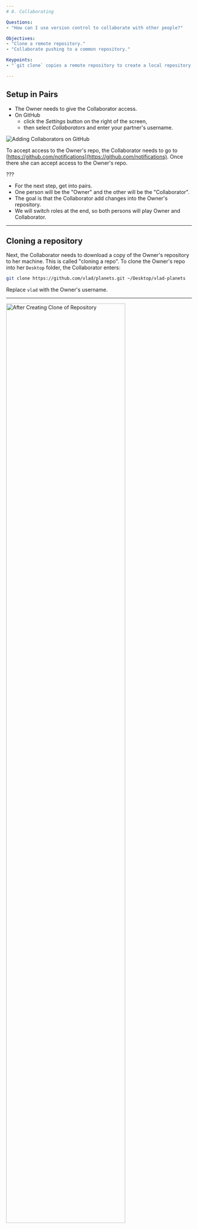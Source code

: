 ```yaml
---
# 8. Collaborating

Questions:
- "How can I use version control to collaborate with other people?"

Objectives:
- "Clone a remote repository."
- "Collaborate pushing to a common repository."

Keypoints:
- "`git clone` copies a remote repository to create a local repository with a remote called `origin` automatically set up."

---
```


## Setup in Pairs

* The Owner needs to give the Collaborator access.
* On GitHub
    * click the _Settings_ button on the right of the screen,
    * then select _Collaborators_  and enter your partner's username.

![Adding Collaborators on GitHub](../fig/github-add-collaborators.png)

To accept access to the Owner's repo, the Collaborator
needs to go to [https://github.com/notifications](https://github.com/notifications).
Once there she can accept access to the Owner's repo.

???

* For the next step, get into pairs.
* One person will be the "Owner" and the other
will be the "Collaborator".
* The goal is that the Collaborator add changes into
the Owner's repository.
* We will switch roles at the end, so both persons will
play Owner and Collaborator.

---

## Cloning a repository

Next, the Collaborator needs to download a copy of the Owner's repository to her
 machine. This is called "cloning a repo". To clone the Owner's repo into
her `Desktop` folder, the Collaborator enters:

```bash
git clone https://github.com/vlad/planets.git ~/Desktop/vlad-planets
```

Replace `vlad` with the Owner's username.

---

<img alt="After Creating Clone of Repository" src="../fig/github-collaboration.svg" style="width: 80%;" />

---

The Collaborator can now make a change in her clone of the Owner's repository,
exactly the same way as we've been doing before:

```bash
cd ~/Desktop/vlad-planets
notepad pluto.txt
cat pluto.txt
```

```
It is so a planet!
```

```bash
git add pluto.txt
git commit -m "Some notes about Pluto"
```

```
 1 file changed, 1 insertion(+)
 create mode 100644 pluto.txt
```

---

Then push the change to the Owner's repository on GitHub:

```bash
git push origin master
```

```
Counting objects: 4, done.
Delta compression using up to 4 threads.
Compressing objects: 100% (2/2), done.
Writing objects: 100% (3/3), 306 bytes, done.
Total 3 (delta 0), reused 0 (delta 0)
To https://github.com/vlad/planets.git
   9272da5..29aba7c  master -master
```

Note that we didn't have to create a remote called `origin`: Git uses this
name by default when we clone a repository.  (This is why `origin` was a
sensible choice earlier when we were setting up remotes by hand.)

---

Take a look to the Owner's repository on its GitHub website now (maybe you need
to refresh your browser.) You should be able to see the new commit made by the
Collaborator.

To download the Collaborator's changes from GitHub, the Owner now enters:

```bash
git pull origin master
```

```
remote: Counting objects: 4, done.
remote: Compressing objects: 100% (2/2), done.
remote: Total 3 (delta 0), reused 3 (delta 0)
Unpacking objects: 100% (3/3), done.
From https://github.com/vlad/planets
 * branch            master     -FETCH_HEAD
Updating 9272da5..29aba7c
Fast-forward
 pluto.txt | 1 +
 1 file changed, 1 insertion(+)
 create mode 100644 pluto.txt
```

Now the three repositories (Owner's local, Collaborator's local, and Owner's on
GitHub) are back in sync.

---

## A Basic Collaborative Workflow

In practice, it is good to be sure that you have an updated version of the
repository you are collaborating on, so you should `git pull` before making
our changes. The basic collaborative workflow would be:

* update your local repo with `git pull origin master`,
* make your changes and stage them with `git add`,
* commit your changes with `git commit -m`
* upload the changes to GitHub with `git push origin master`

It is better to make many commits with smaller changes rather than
of one commit with massive changes: small commits are easier to
read and review.


## Switch Roles and Repeat

Switch roles and repeat the whole process.

---

## Discuss: Review Changes

The Owner pushes commits to the repository without giving any information
to the Collaborator.

How can the Collaborator find out what has changed with
command line?

How can they find out what changed on GitHub?

---

## Exercise: Comment Changes in GitHub

The Collaborator has some questions about one line change made by the Owner and
has some suggestions to propose.

With GitHub, it is possible to comment the diff of a commit. Over the line of
code to comment, a blue comment icon appears to open a comment window.

The Collaborator posts their comments and suggestions using the GitHub interface.

---

## Discuss: Version History, Backup, and Version Control

Some backup software can keep a history of the versions of your files. They also
allows you to recover specific versions.

How is this functionality different from version control?

What are some of the benifits of using version control, Git and Github?

---

## Summary

- `git clone` copies a remote repository to create a local repository with a remote called `origin` automatically set up.
